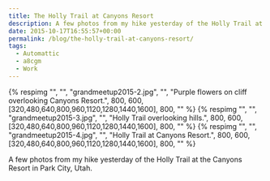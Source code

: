 ```yaml
---
title: The Holly Trail at Canyons Resort
description: A few photos from my hike yesterday of the Holly Trail at the Canyons Resort in Park City, Utah.
date: 2015-10-17T16:55:57+00:00
permalink: /blog/the-holly-trail-at-canyons-resort/
tags:
  - Automattic
  - a8cgm
  - Work
---
```


<div class="reel">
  {% respimg "", "", "grandmeetup2015-2.jpg", "", "Purple flowers on cliff overlooking Canyons Resort.", 800, 600, [320,480,640,800,960,1120,1280,1440,1600], 800, "" %}
  {% respimg "", "", "grandmeetup2015-3.jpg", "", "Holly Trail overlooking hills.", 800, 600, [320,480,640,800,960,1120,1280,1440,1600], 800, "" %}
  {% respimg "", "", "grandmeetup2015-4.jpg", "", "Holly Trail at Canyons Resort.", 800, 600, [320,480,640,800,960,1120,1280,1440,1600], 800, "" %}
</div>

A few photos from my hike yesterday of the Holly Trail at the Canyons Resort in Park City, Utah.

